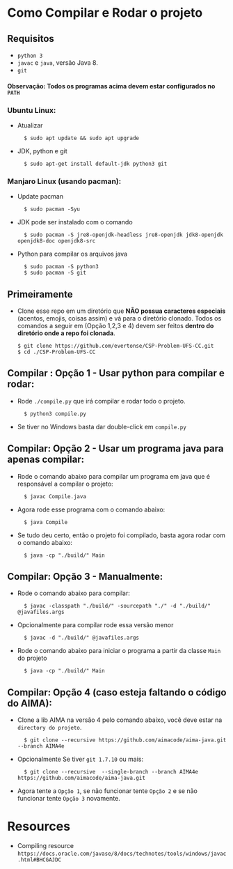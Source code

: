 
# Como Compilar e Rodar o projeto

## Requisitos
- `python 3`
- `javac` e `java`, versão Java 8.
- `git`

#### **Observação**: Todos os programas acima devem estar configurados no `PATH`

### Ubuntu Linux:

- Atualizar		
		
		$ sudo apt update && sudo apt upgrade

- JDK, python e git
		
		$ sudo apt-get install default-jdk python3 git


### Manjaro Linux (usando pacman):

- Update pacman

		$ sudo pacman -Syu

- JDK pode ser instalado com o comando

		$ sudo pacman -S jre8-openjdk-headless jre8-openjdk jdk8-openjdk openjdk8-doc openjdk8-src

- Python para compilar os arquivos java
		
		$ sudo pacman -S python3
		$ sudo pacman -S git

## Primeiramente
-	Clone esse repo em um diretório que **NÃO possua caracteres especiais** (acentos, emojis, coisas assim) e vá para o diretório clonado. Todos os comandos a seguir em (Opção 1,2,3 e 4) devem ser feitos **dentro do diretório onde a repo foi clonada**.

		$ git clone https://github.com/evertonse/CSP-Problem-UFS-CC.git
		$ cd ./CSP-Problem-UFS-CC

## Compilar : Opção 1 - Usar python para compilar e rodar:
- Rode `./compile.py` que irá compilar e rodar todo o projeto.
			
		$ python3 compile.py

- Se tiver no Windows basta dar double-click em `compile.py`

## Compilar: Opção 2 - Usar um programa java para apenas compilar:
- Rode o comando abaixo para compilar um programa em java que é responsável a compilar o projeto:

		$ javac Compile.java

- Agora rode esse programa com o comando abaixo:
		
		$ java Compile

- Se tudo deu certo, então o projeto foi compilado, basta agora rodar com o comando abaixo:
	
		$ java -cp "./build/" Main
		
## Compilar: Opção 3 - Manualmente:
- Rode o comando abaixo para compilar:

		$ javac -classpath "./build/" -sourcepath "./" -d "./build/" @javafiles.args

- Opcionalmente para compilar rode essa versão menor
		
		$ javac -d "./build/" @javafiles.args

- Rode o comando abaixo para iniciar o programa a partir da classe `Main` do projeto
	
		$ java -cp "./build/" Main

## Compilar: Opção 4 (caso esteja faltando o código do AIMA):

- Clone a lib AIMA na versão 4 pelo comando abaixo, você deve estar na `directory do projeto`.

		$ git clone --recursive https://github.com/aimacode/aima-java.git --branch AIMA4e

- Opcionalmente Se tiver `git 1.7.10` ou mais:

		$ git clone --recursive  --single-branch --branch AIMA4e https://github.com/aimacode/aima-java.git

- Agora tente a `Opção 1`, se não funcionar tente `Opção 2` e se não funcionar tente `Opção 3`  novamente.

# Resources 
- Compiling resource
`https://docs.oracle.com/javase/8/docs/technotes/tools/windows/javac.html#BHCGAJDC`